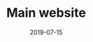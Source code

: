 ---
title: Main website
description: Restyling of the main Enel website, which includes landing pages, search, services and support.
client: Enel
role: Lead Designer
roles:
  - Product Design
  - User Experience
  - User Interface
  - Interaction Design
platform: Web
date: 2019-07-15
finished: true
permalink: false
thumbnail: src/static/work/enel-main-website.jpg
eleventyExcludeFromCollections: true
---